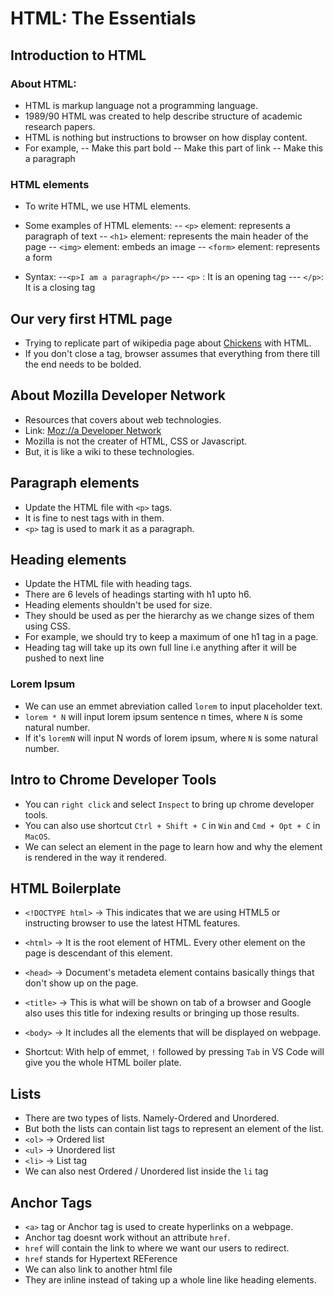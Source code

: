 # HTML: The Essentials

## Introduction to HTML

### About HTML:

- HTML is markup language not a programming language.
- 1989/90 HTML was created to help describe structure of academic research papers.
- HTML is nothing but instructions to browser on how display content.
- For example,
  -- Make this part bold
  -- Make this part of link
  -- Make this a paragraph

### HTML elements

- To write HTML, we use HTML elements.

- Some examples of HTML elements:
  -- `<p>` element: represents a paragraph of text
  -- `<h1>` element: represents the main header of the page
  -- `<img>` element: embeds an image
  -- `<form>` element: represents a form

- Syntax:
  --`<p>I am a paragraph</p>`
  --- `<p>` : It is an opening tag
  --- `</p>`: It is a closing tag

## Our very first HTML page

- Trying to replicate part of wikipedia page about [Chickens](https://en.wikipedia.org/wiki/Chicken) with HTML.
- If you don't close a tag, browser assumes that everything from there till the end needs to be bolded.

## About Mozilla Developer Network

- Resources that covers about web technologies.
- Link: [Moz://a Developer Network](https://developer.mozilla.org/en-US/)
- Mozilla is not the creater of HTML, CSS or Javascript.
- But, it is like a wiki to these technologies.

## Paragraph elements

- Update the HTML file with `<p>` tags.
- It is fine to nest tags with in them.
- `<p>` tag is used to mark it as a paragraph.

## Heading elements

- Update the HTML file with heading tags.
- There are 6 levels of headings starting with h1 upto h6.
- Heading elements shouldn't be used for size.
- They should be used as per the hierarchy as we change sizes of them using CSS.
- For example, we should try to keep a maximum of one h1 tag in a page.
- Heading tag will take up its own full line i.e anything after it will be pushed to next line

### Lorem Ipsum

- We can use an emmet abreviation called `lorem` to input placeholder text.
- `lorem * N` will input lorem ipsum sentence n times, where `N` is some natural number.
- If it's `loremN` will input N words of lorem ipsum, where `N` is some natural number.

## Intro to Chrome Developer Tools

- You can `right click` and select `Inspect` to bring up chrome developer tools.
- You can also use shortcut `Ctrl + Shift + C` in `Win` and `Cmd + Opt + C` in `MacOS`.
- We can select an element in the page to learn how and why the element is rendered in the way it rendered.

## HTML Boilerplate

- `<!DOCTYPE html>` -> This indicates that we are using HTML5 or instructing browser to use the latest HTML features.
- `<html>` -> It is the root element of HTML. Every other element on the page is descendant of this element.
- `<head>` -> Document's metadeta element contains basically things that don't show up on the page.
- `<title>` -> This is what will be shown on tab of a browser and Google also uses this title for indexing results or bringing up those results.
- `<body>` -> It includes all the elements that will be displayed on webpage.

- Shortcut: With help of emmet, `!` followed by pressing `Tab` in VS Code will give you the whole HTML boiler plate.

## Lists

- There are two types of lists. Namely-Ordered and Unordered.
- But both the lists can contain list tags to represent an element of the list.
- `<ol>` -> Ordered list
- `<ul>` -> Unordered list
- `<li>` -> List tag
- We can also nest Ordered / Unordered list inside the `li` tag

## Anchor Tags

- `<a>` tag or Anchor tag is used to create hyperlinks on a webpage.
- Anchor tag doesnt work without an attribute `href`.
- `href` will contain the link to where we want our users to redirect.
- `href` stands for Hypertext REFerence
- We can also link to another html file
- They are inline instead of taking up a whole line like heading elements.
